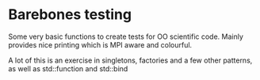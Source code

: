 # Barebones testing

Some very basic functions to create tests for OO scientific code. Mainly provides nice printing which is MPI aware and colourful.

A lot of this is an exercise in singletons, factories and a few other patterns, as well as std::function and std::bind
